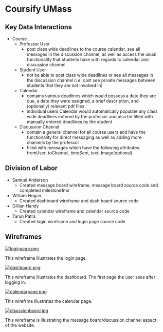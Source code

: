 # Coursify UMass

## Key Data Interactions

* Course
    * Professor User
        * post class wide deadlines to the course calendar, see all messages in the discussion channel, as well as access the usual functionality that students have with regards to calendar and discussion channel
    * Student User
        * not be able to post class wide deadlines or see all messages in the discussion channel (i.e. cant see private messages between students that they are not involved in)
    * Calendar
        * contains various deadlines which would possess a date they are due, a date they were assigned,  a brief description, and (optionally) relevant pdf files
        * individual users Calendar would automatically populate any class wide deadlines entered by the professor and also be filled with manually entered deadlines by the student
    * Discussion Channel
        * contain a general channel for all course users and have the functionality for direct messaging as well as adding more channels by the professor
        * filled with messages which have the following attributes: fromUser, toChannel, timeSent, text, Image(optional)

## Division of Labor

* Samuel Anderson
    * Created message board wireframe, message board source code and completed milestone1md
* William Hogan
    * Created dashboard wireframe and dash board source code
* Gillian Handy
    * Created calendar wireframe and calendar source code 
* Tarun Patra
    * Created login wireframe and login page source code

## Wireframes

[![loginpage.png](https://i.postimg.cc/CK3F9vrL/loginpage.png)](https://postimg.cc/v1vFVvdp)

This wireframe illustrates the login page.

[![dashboard.png](https://i.postimg.cc/gkzY9LsR/dashboard.png)](https://postimg.cc/Cd2yk1WL)

This wireframe illustrates the dashboard. The first page the user sees after logging in.

[![calendarpage.png](https://i.postimg.cc/DwtkzSrx/calendarpage.png)](https://postimg.cc/PCzF3rFD)

This wirefrme illustrates the calendar page.

[![disussionboard.jpg](https://i.postimg.cc/ncpLHPFX/disussionboard.jpg)](https://postimg.cc/F1CvpGJv)

This wireframe is illustrating the message board/discussion channel aspect of the website.

